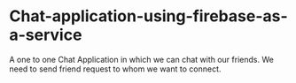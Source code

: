 # Chat-application-using-firebase-as-a-service
A one to one Chat Application in which we can chat with our friends. We need to send friend request to whom we want to connect.
